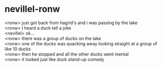 # nevillel-ronw  
<ronw\> just got back from hagrid's and i was passing by the lake  
<ronw\> I heard a duck tell a joke  
<nevillel\> ok...  
<ronw\> there was a group of ducks on the lake  
<ronw\> one of the ducks was quacking away looking straight at a group of like 10 ducks  
<ronw\> then he stopped and all the other ducks went mental  
<ronw\> it looked just like duck stand-up comedy  
  
